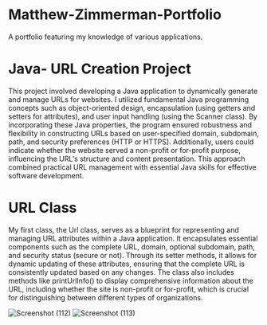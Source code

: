 # Matthew-Zimmerman-Portfolio
A portfolio featuring my knowledge of various applications. 

# Java- URL Creation Project 

This project involved developing a Java application to dynamically generate and manage URLs for websites. I utilized fundamental Java programming concepts such as object-oriented design, encapsulation (using getters and setters for attributes), and user input handling (using the Scanner class). By incorporating these Java properties, the program ensured robustness and flexibility in constructing URLs based on user-specified domain, subdomain, path, and security preferences (HTTP or HTTPS). Additionally, users could indicate whether the website served a non-profit or for-profit purpose, influencing the URL's structure and content presentation. This approach combined practical URL management with essential Java skills for effective software development.

# URL Class

My first class, the Url class, serves as a blueprint for representing and managing URL attributes within a Java application. It encapsulates essential components such as the complete URL, domain, optional subdomain, path, and security status (secure or not). Through its setter methods, it allows for dynamic updating of these attributes, ensuring that the complete URL is consistently updated based on any changes. The class also includes methods like printUrlInfo() to display comprehensive information about the URL, including whether the site is non-profit or for-profit, which is crucial for distinguishing between different types of organizations. 

![Screenshot (112)](https://github.com/user-attachments/assets/175b77c1-20b7-4618-b0ee-b2b87a7cd209)
![Screenshot (113)](https://github.com/user-attachments/assets/7fbc297f-5c3f-4fe5-9c40-bf09133cb8f3)
